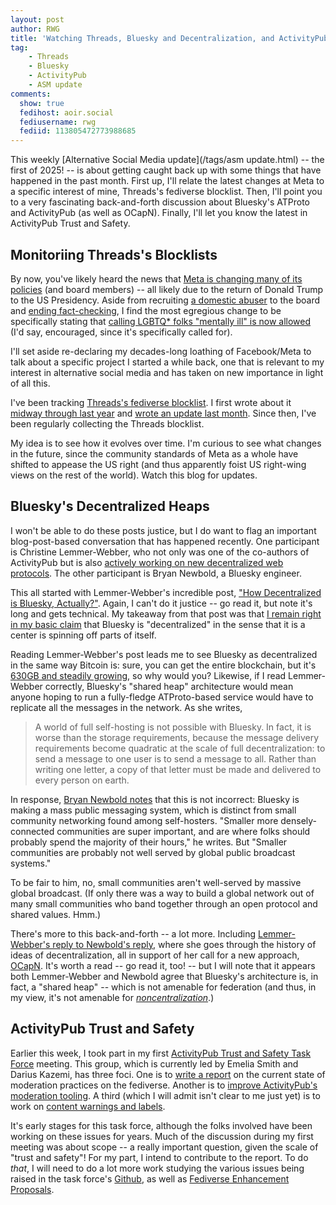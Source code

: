 ```yaml
---
layout: post
author: RWG
title: 'Watching Threads, Bluesky and Decentralization, and ActivityPub Trust and Safety'
tag:
    - Threads
    - Bluesky
    - ActivityPub
    - ASM update
comments: 
  show: true
  fedihost: aoir.social
  fediusername: rwg
  fediid: 113805472773988685
---
```


This weekly [Alternative Social Media update](/tags/asm update.html) -- the first of 2025! -- is about getting caught back up with some things that have happened in the past month. First up, I'll relate the latest changes at Meta to a specific interest of mine, Threads's fediverse blocklist. Then, I'll point you to a very fascinating back-and-forth discussion about Bluesky's ATProto and ActivityPub (as well as OCapN). Finally, I'll let you know the latest in ActivityPub Trust and Safety.

<!-- more -->

## Monitoriing Threads's Blocklists
By now, you've likely heard the news that [Meta is changing many of its policies](https://www.404media.co/its-total-chaos-internally-at-meta-right-now-employees-protest-zuckerbergs-anti-lgbtq-changes/) (and board members) -- all likely due to the return of Donald Trump to the US Presidency. Aside from recruiting [a domestic abuser](https://www.espn.com/mma/ufc/story/_/id/35427773/ufc-dana-white-says-criticism-physical-altercation-wife-100-warranted) to the board and [ending fact-checking](https://www.aljazeera.com/economy/2025/1/10/metas-decision-to-end-fact-checking-captures-freewheeling-zeitgeist), I find the most egregious change to be specifically stating that [calling LGBTQ* folks "mentally ill" is now allowed](https://www.wired.com/story/meta-immigration-gender-policies-change/) (I'd say, encouraged, since it's specifically called for). 

I'll set aside re-declaring my decades-long loathing of Facebook/Meta to talk about a specific project I started a while back, one that is relevant to my interest in alternative social media and has taken on new importance in light of all this.

I've been tracking [Threads's fediverse blocklist](https://www.threads.net/moderated_servers). I first wrote about it [midway through last year](/2024/06/28/ThreadsBlocking.html) and [wrote an update last month](2024/12/13/threadsmoderation.html). Since then, I've been regularly collecting the Threads blocklist. 

My idea is to see how it evolves over time. I'm curious to see what changes in the future, since the community standards of Meta as a whole have shifted to appease the US right (and thus apparently foist US right-wing views on the rest of the world). Watch this blog for updates.

## Bluesky's Decentralized Heaps
I won't be able to do these posts justice, but I do want to flag an important blog-post-based conversation that has happened recently. One participant is Christine Lemmer-Webber, who not only was one of the co-authors of ActivityPub but is also [actively working on new decentralized web protocols](https://spritely.institute/). The other participant is Bryan Newbold, a Bluesky engineer.

This all started with Lemmer-Webber's incredible post, ["How Decentralized is Bluesky, Actually?"](https://dustycloud.org/blog/how-decentralized-is-bluesky/). Again, I can't do it justice -- go read it, but note it's long and gets technical. My takeaway from that post was that [I remain right in my basic claim](/2024/04/30/DecentralizedNoncentralized.html) that Bluesky is "decentralized" in the sense that it is a center is spinning off parts of itself. 

Reading Lemmer-Webber's post leads me to see Bluesky as decentralized in the same way Bitcoin is: sure, you can get the entire blockchain, but it's [630GB and steadily growing](https://ycharts.com/indicators/bitcoin_blockchain_size), so why would you? Likewise, if I read Lemmer-Webber correctly, Bluesky's "shared heap" architecture would mean anyone hoping to run a fully-fledge ATProto-based service would have to replicate all the messages in the network. As she writes,

> A world of full self-hosting is not possible with Bluesky. In fact, it is worse than the storage requirements, because the message delivery requirements become quadratic at the scale of full decentralization: to send a message to one user is to send a message to all. Rather than writing one letter, a copy of that letter must be made and delivered to every person on earth.

In response, [Bryan Newbold notes](https://whtwnd.com/bnewbold.net/3lbvbtqrg5t2t) that this is not incorrect: Bluesky is making a mass public messaging system, which is distinct from small community networking found among self-hosters. "Smaller more densely-connected communities are super important, and are where folks should probably spend the majority of their hours," he writes. But "Smaller communities are probably not well served by global public broadcast systems."

To be fair to him, no, small communities aren't well-served by massive global broadcast. (If only there was a way to build a global network out of many small communities who band together through an open protocol and shared values. Hmm.)

There's more to this back-and-forth -- a lot more. Including [Lemmer-Webber's reply to Newbold's reply](https://dustycloud.org/blog/re-re-bluesky-decentralization/), where she goes through the history of ideas of decentralization, all in support of her call for a new approach, [OCapN](https://ocapn.org/). It's worth a read -- go read it, too! -- but I will note that it appears both Lemmer-Webber and Newbold agree that Bluesky's architecture is, in fact, a "shared heap" -- which is not amenable for federation (and thus, in my view, it's not amenable for _[noncentralization](/2024/04/30/DecentralizedNoncentralized.html)_.)

## ActivityPub Trust and Safety

Earlier this week, I took part in my first [ActivityPub Trust and Safety Task Force](https://github.com/swicg/activitypub-trust-and-safety) meeting. This group, which is currently led by Emelia Smith and Darius Kazemi, has three foci. One is to [write a report](https://github.com/swicg/activitypub-trust-and-safety/issues/32) on the current state of moderation practices on the fediverse. Another is to [improve ActivityPub's moderation tooling](https://github.com/swicg/activitypub-trust-and-safety/issues/38). A third (which I will admit isn't clear to me just yet) is to work on [content warnings and labels](https://github.com/swicg/activitypub-trust-and-safety/issues/41). 

It's early stages for this task force, although the folks involved have been working on these issues for years. Much of the discussion during my first meeting was about scope -- a really important question, given the scale of "trust and safety"! For my part, I intend to contribute to the report. To do _that_, I will need to do a lot more work studying the various issues being raised in the task force's [Github](https://github.com/swicg/activitypub-trust-and-safety/issues/), as well as [Fediverse Enhancement Proposals](https://codeberg.org/fediverse/fep).
